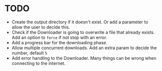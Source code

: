 # TODO

- Create the output directory if it doesn't exist. Or add a parameter to allow the user to decide this.
- Check if the Downloader is going to overwrite a file that already exists. Add an option to `force` if not stop with an error.
- Add a progress bar for the downloading phase.
- Allow multiple concurrent downloads. Add an extra param to decide the number, default `5`
- Add error handling to the Downloader. Many things can be wrong when connecting to the internet.
